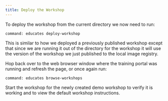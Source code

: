 ```yaml
---
title: Deploy the Workshop
---
```


To deploy the workshop from the current directory we now need to run:

```terminal:execute
command: educates deploy-workshop
```

This is similar to how we deployed a previously published workshop except that
since we are running it out of the directory for the workshop it will use the
version of the workshop we just published to the local image registry.

Hop back over to the web browser window where the training portal was running
and refresh the page, or once again run:

```terminal:execute
command: educates browse-workshops
```

Start the workshop for the newly created demo workshop to verify it is working
and to view the default workshop instructions.
